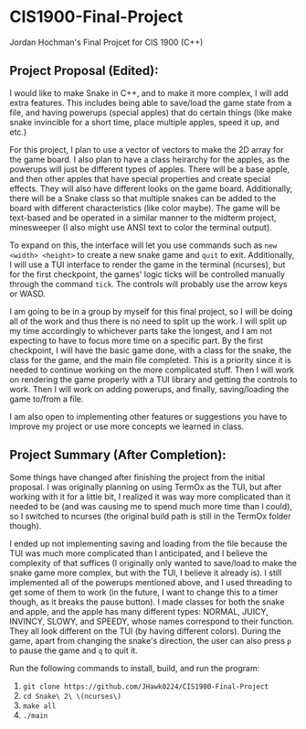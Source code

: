 # CIS1900-Final-Project
Jordan Hochman's Final Projcet for CIS 1900 (C++)

## Project Proposal (Edited):
I would like to make Snake in C++, and to make it more complex, I will add extra features. This includes being able to save/load the game state from a file, and having powerups (special apples) that do certain things (like make snake invincible for a short time, place multiple apples, speed it up, and etc.)

For this project, I plan to use a vector of vectors to make the 2D array for the game board. I also plan to have a class heirarchy for the apples, as the powerups will just be different types of apples. There will be a base apple, and then other apples that have special properties and create special effects. They will also have different looks on the game board. Additionally, there will be a Snake class so that multiple snakes can be added to the board with different characteristics (like color maybe). The game will be text-based and be operated in a similar manner to the midterm project, minesweeper (I also might use ANSI text to color the terminal output).

To expand on this, the interface will let you use commands such as `new <width> <height>` to create a new snake game and `quit` to exit. Additionally, I will use a TUI interface to render the game in the terminal (ncurses), but for the first checkpoint, the games' logic ticks will be controlled manually through the command `tick`. The controls will probably use the arrow keys or WASD.

I am going to be in a group by myself for this final project, so I will be doing all of the work and thus there is no need to split up the work. I will split up my time accordingly to whichever parts take the longest, and I am not expecting to have to focus more time on a specific part.
By the first checkpoint, I will have the basic game done, with a class for the snake, the class for the game, and the main file completed. This is a priority since it is needed to continue working on the more complicated stuff. Then I will work on rendering the game properly with a TUI library and getting the controls to work. Then I will work on adding powerups, and finally, saving/loading the game to/from a file.

I am also open to implementing other features or suggestions you have to improve my project or use more concepts we learned in class.

## Project Summary (After Completion):
Some things have changed after finishing the project from the initial proposal. I was originally planning on using TermOx as the TUI, but after working with it for a little bit, I realized it was way more complicated than it needed to be (and was causing me to spend much more time than I could), so I switched to ncurses (the original build path is still in the TermOx folder though).

I ended up not implementing saving and loading from the file because the TUI was much more complicated than I anticipated, and I believe the complexity of that suffices (I originally only wanted to save/load to make the snake game more complex, but with the TUI, I believe it already is). I still implemented all of the powerups mentioned above, and I used threading to get some of them to work (in the future, I want to change this to a timer though, as it breaks the pause button). I made classes for both the snake and apple, and the apple has many different types: NORMAL, JUICY, INVINCY, SLOWY, and SPEEDY, whose names correspond to their function. They all look different on the TUI (by having different colors). During the game, apart from changing the snake's direction, the user can also press `p` to pause the game and `q` to quit it.

Run the following commands to install, build, and run the program:
1. `git clone https://github.com/JHawk0224/CIS1900-Final-Project`
2. `cd Snake\ 2\ \(ncurses\)`
3. `make all`
4. `./main`
